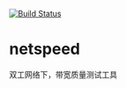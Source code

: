 [![Build Status](https://travis-ci.org/snowground/netspeed.svg)](https://travis-ci.org/snowground/netspeed) 
# netspeed
双工网络下，带宽质量测试工具
